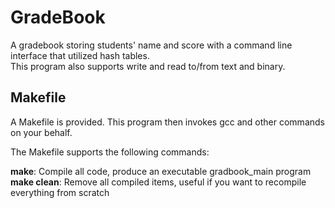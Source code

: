 # GradeBook
A gradebook storing students' name and score with a command line interface that utilized hash tables.  
This program also supports write and read to/from text and binary. 

## Makefile
A Makefile is provided. This program then invokes gcc and other commands on your behalf.

The Makefile supports the following commands:<br>

**make**: Compile all code, produce an executable gradbook_main program<br>
**make clean**: Remove all compiled items, useful if you want to recompile everything from scratch
